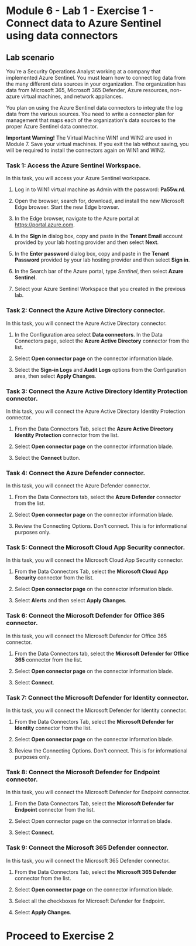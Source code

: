 # Module 6 - Lab 1 - Exercise 1 - Connect data to Azure Sentinel using data connectors

## Lab scenario

You're a Security Operations Analyst working at a company that implemented Azure Sentinel. You must learn how to connect log data from the many different data sources in your organization. The organization has data from Microsoft 365, Microsoft 365 Defender, Azure resources, non-azure virtual machines, and network appliances.

You plan on using the Azure Sentinel data connectors to integrate the log data from the various sources. You need to write a connector plan for management that maps each of the organization's data sources to the proper Azure Sentinel data connector.

**Important Warning!**  The Virtual Machine WIN1 and WIN2 are used in Module 7.  Save your virtual machines.   If you exit the lab without saving, you will be required to install the connectors again on WIN1 and WIN2.

### Task 1: Access the Azure Sentinel Workspace.

In this task, you will access your Azure Sentinel workspace.

1. Log in to WIN1 virtual machine as Admin with the password: **Pa55w.rd**.  

2.  Open the browser, search for, download, and install the new Microsoft Edge browser. Start the new Edge browser.

3.  In the Edge browser, navigate to the Azure portal at https://portal.azure.com.

4. In the **Sign in** dialog box, copy and paste in the **Tenant Email** account provided by your lab hosting provider and then select **Next**.

5. In the **Enter password** dialog box, copy and paste in the **Tenant Password** provided by your lab hosting provider and then select **Sign in**.

6. In the Search bar of the Azure portal, type *Sentinel*, then select **Azure Sentinel**.

7. Select your Azure Sentinel Workspace that you created in the previous lab.

### Task 2: Connect the Azure Active Directory connector.

In this task, you will connect the Azure Active Directory connector.

1. In the Configuration area select **Data connectors**.  In the Data Connectors page, select the **Azure Active Directory** connector from the list.

2. Select **Open connector page** on the connector information blade.

3. Select the **Sign-in Logs** and **Audit Logs** options from the Configuration area, then select **Apply Changes**.

### Task 3: Connect the Azure Active Directory Identity Protection connector.

In this task, you will connect the Azure Active Directory Identity Protection connector.

1. From the Data Connectors Tab, select the **Azure Active Directory Identity Protection** connector from the list.

2. Select **Open connector page** on the connector information blade.

3. Select the **Connect** button.

### Task 4: Connect the Azure Defender connector.

In this task, you will connect the Azure Defender connector.

1. From the Data Connectors tab, select the **Azure Defender** connector from the list.

2. Select **Open connector page** on the connector information blade.

3. Review the Connecting Options. Don't connect. This is for informational purposes only.

### Task 5: Connect the Microsoft Cloud App Security connector.

In this task, you will connect the Microsoft Cloud App Security connector.

1. From the Data Connectors Tab, select the **Microsoft Cloud App Security** connector from the list.

2. Select **Open connector page** on the connector information blade.

3. Select **Alerts** and then select **Apply Changes**.

### Task 6: Connect the Microsoft Defender for Office 365 connector.

In this task, you will connect the Microsoft Defender for Office 365 connector.

1. From the Data Connectors tab, select the **Microsoft Defender for Office 365** connector from the list.

2. Select **Open connector page** on the connector information blade.

3. Select **Connect**.


### Task 7: Connect the Microsoft Defender for Identity connector.

In this task, you will connect the Microsoft Defender for Identity connector.

1. From the Data Connectors Tab, select the **Microsoft Defender for Identity** connector from the list.

2. Select **Open connector page** on the connector information blade.

3. Review the Connecting Options. Don't connect. This is for informational purposes only.

### Task 8: Connect the Microsoft Defender for Endpoint connector.

In this task, you will connect the Microsoft Defender for Endpoint connector.

1. From the Data Connectors Tab, select the **Microsoft Defender for Endpoint** connector from the list.

2. Select Open connector page on the connector information blade.

3. Select **Connect**. 


### Task 9: Connect the Microsoft 365 Defender connector.

In this task, you will connect the Microsoft 365 Defender connector.

1. From the Data Connectors Tab, select the **Microsoft 365 Defender** connector from the list.

2. Select **Open connector page** on the connector information blade.

3. Select all the checkboxes for Microsoft Defender for Endpoint.

4. Select **Apply Changes**.

# Proceed to Exercise 2
